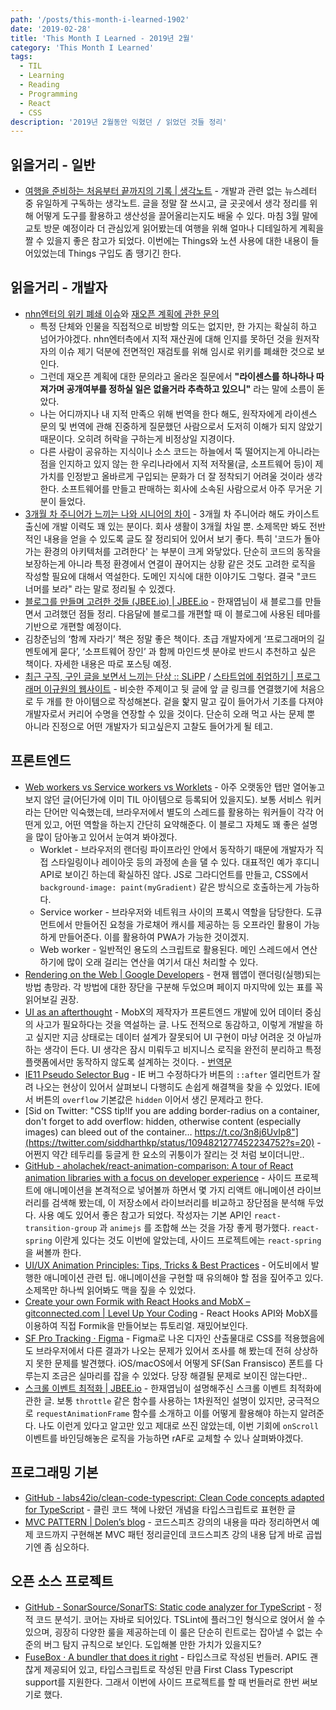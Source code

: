 ```yaml
---
path: '/posts/this-month-i-learned-1902'
date: '2019-02-28'
title: 'This Month I Learned - 2019년 2월'
category: 'This Month I Learned'
tags:
  - TIL
  - Learning
  - Reading
  - Programming
  - React
  - CSS
description: '2019년 2월동안 익혔던 / 읽었던 것들 정리'
---
```


## 읽을거리 - 일반

- [여행을 준비하는 처음부터 끝까지의 기록 | 생각노트](https://insidestory.kr/21532) - 개발과 관련 없는 뉴스레터 중 유일하게 구독하는 생각노트. 글을 정말 잘 쓰시고, 글 곳곳에서 생각 정리를 위해 어떻게 도구를 활용하고 생산성을 끌어올리는지도 배울 수 있다. 마침 3월 말에 교토 방문 예정이라 더 관심있게 읽어봤는데 여행을 위해 얼마나 디테일하게 계획을 짤 수 있을지 좋은 참고가 되었다. 이번에는 Things와 노션 사용에 대한 내용이 들어있었는데 Things 구입도 좀 땡기긴 한다.

## 읽을거리 - 개발자

- [nhn엔터의 위키 폐쇄 이슈](https://github.com/nhnent/fe.javascript/issues/43)와 [재오픈 계획에 관한 문의](https://github.com/nhnent/fe.javascript/issues/44)
  - 특정 단체와 인물을 직접적으로 비방할 의도는 없지만, 한 가지는 확실히 하고 넘어가야겠다. nhn엔터측에서 지적 재산권에 대해 인지를 못하던 것을 원저작자의 이슈 제기 덕분에 전면적인 재검토를 위해 임시로 위키를 폐쇄한 것으로 보인다.
  - 그런데 재오픈 계획에 대한 문의라고 올라온 질문에서 **"라이센스를 하나하나 따져가며 공개여부를 정하실 일은 없을거라 추측하고 있으니"** 라는 말에 소름이 돋았다.
  - 나는 어디까지나 내 지적 만족으 위해 번역을 한다 해도, 원작자에게 라이센스 문의 및 번역에 관해 진중하게 질문했던 사람으로서 도저히 이해가 되지 않았기 때문이다. 오히려 허락을 구하는게 비정상일 지경이다.
  - 다른 사람이 공유하는 지식이나 소스 코드는 하늘에서 뚝 떨어지는게 아니라는 점을 인지하고 있지 않는 한 우리나라에서 지적 저작물(글, 소프트웨어 등)이 제 가치를 인정받고 올바르게 구입되는 문화가 더 잘 정착되기 어려울 것이라 생각한다. 소프트웨어를 만들고 판매하는 회사에 소속된 사람으로서 아주 무거운 기분이 들었다.
- [3개월 차 주니어가 느끼는 나와 시니어의 차이](https://zeniuus.github.io/2019/02/06/difference-between-junior-and-senior/) - 3개월 차 주니어라 해도 카이스트 출신에 개발 이력도 꽤 있는 분이다. 회사 생활이 3개월 차일 뿐. 소제목만 봐도 전반적인 내용을 얻을 수 있도록 글도 잘 정리되어 있어서 보기 좋다. 특히 '코드가 돌아가는 환경의 아키텍처를 고려한다' 는 부분이 크게 와닿았다. 단순히 코드의 동작을 보장하는게 아니라 특정 환경에서 연결이 끊어지는 상황 같은 것도 고려한 로직을 작성할 필요에 대해서 역설한다. 도메인 지식에 대한 이야기도 그렇다. 결국 "코드 너머를 보라" 라는 말로 정리될 수 있겠다.
- [블로그를 만들며 고려한 것들 (JBEE.io) | JBEE.io](https://jbee.io/etc/intro-new-blog/) - 한재엽님이 새 블로그를 만들면서 고려했던 점들 정리. 다음달에 블로그를 개편할 때 이 블로그에 사용된 테마를 기반으로 개편할 예정이다.
- 김창준님의 ‘함께 자라기’ 책은 정말 좋은 책이다. 초급 개발자에게 ‘프로그래머의 길 멘토에게 묻다’, ‘소프트웨어 장인’ 과 함께 마인드셋 분야로 반드시 추천하고 싶은 책이다. 자세한 내용은 따로 포스팅 예정.
- [최근 구직, 구인 글을 보면서 느끼는 단상 :: SLiPP](https://www.slipp.net/questions/433) / [스타트업에 취업하기 | 프로그래머 이규원의 웹사이트](https://gyuwon.github.io/blog/2016/05/19/getting-hired-by-a-startup.html) - 비슷한 주제이고 뒷 글에 앞 글 링크를 연결했기에 처음으로 두 개를 한 아이템으로 작성해본다. 겉을 핥지 말고 깊이 들어가서 기초를 다져야 개발자로서 커리어 수명을 연장할 수 있을 것이다. 단순히 오래 먹고 사는 문제 뿐 아니라 진정으로 어떤 개발자가 되고싶은지 고찰도 들어가게 될 테고.
  
## 프론트엔드

- [Web workers vs Service workers vs Worklets](https://bitsofco.de/web-workers-vs-service-workers-vs-worklets/) - 아주 오랫동안 탭만 열어놓고 보지 않던 글(어딘가에 이미 TIL 아이템으로 등록되어 있을지도). 보통 서비스 워커라는 단어만 익숙했는데, 브라우저에서 별도의 스레드를 활용하는 워커들이 각각 어떤게 있고, 어떤 역할을 하는지 간단히 요약해준다. 이 블로그 자체도 꽤 좋은 설명을 많이 담아놓고 있어서 눈여겨 봐야겠다. 
	- Worklet - 브라우저의 랜더링 파이프라인 안에서 동작하기 때문에 개발자가 직접 스타일링이나 레이아웃 등의 과정에 손을 댈 수 있다. 대표적인 예가 후디니 API로 보이긴 하는데 확실하진 않다. JS로 그라디언트를 만들고, CSS에서 `background-image: paint(myGradient)` 같은 방식으로 호출하는게 가능하다.
	- Service worker - 브라우저와 네트워크 사이의 프록시 역할을 담당한다. 도큐먼트에서 만들어진 요청을 가로채어 캐시를 제공하는 등 오프라인 활용이 가능하게 만들어준다. 이를 활용하여 PWA가 가능한 것이겠지.
	- Web worker - 일반적인 용도의 스크립트로 활용된다. 메인 스레드에서 연산하기에 많이 오래 걸리는 연산을 여기서 대신 처리할 수 있다.
- [Rendering on the Web  | Google Developers](https://developers.google.com/web/updates/2019/02/rendering-on-the-web) - 현재 웹앱이 랜더링(실행)되는 방법 총망라. 각 방법에 대한 장단을 구분해 두었으며 페이지 마지막에 있는 표를 꼭 읽어보길 권장.
- [UI as an afterthought](https://michel.codes/blogs/ui-as-an-afterthought) - MobX의 제작자가 프론트엔드 개발에 있어 데이터 중심의 사고가 필요하다는 것을 역설하는 글. 나도 전적으로 동감하고, 이렇게 개발을 하고 싶지만 지금 상태로는 데이터 설계가 잘못되어 UI 구현이 마냥 어려운 것 아닐까 하는 생각이 든다. UI 생각은 잠시 미뤄두고 비지니스 로직을 완전히 분리하고 특정 플랫폼에서만 동작하지 않도록 설계하는 것이다. - [번역문](https://adhrinae.github.io/posts/ui-as-an-afterthought-kr)
- [IE11 Pseudo Selector Bug](https://codepen.io/marvinhagemeister/pen/GqVKmw) - IE 버그 수정하다가 버튼의 `::after` 엘리먼트가 잘려 나오는 현상이 있어서 살펴보니 다행히도 손쉽게 해결책을 찾을 수 있었다. IE에서 버튼의 `overflow` 기본값은 `hidden` 이어서 생긴 문제라고 한다.
- [Sid on Twitter: "CSS tip!If you are adding border-radius on a container, don't forget to add overflow: hidden, otherwise content (especially images) can bleed out of the container… https://t.co/3n8j6UvIp8"](https://twitter.com/siddharthkp/status/1094821277452234752?s=20) - 어쩐지 약간 테두리를 둥글게 한 요소의 귀퉁이가 잘리는 것 처럼 보이더니만..
- [GitHub - aholachek/react-animation-comparison: A tour of React animation libraries with a focus on developer experience](https://github.com/aholachek/react-animation-comparison) - 사이드 프로젝트에 애니메이션을 본격적으로 넣어볼까 하면서 몇 가지 리액트 애니메이션 라이브러리를 검색해 봤는데, 이 저장소에서 라이브러리를 비교하고 장단점을 분석해 두었다. 사용 예도 있어서 좋은 참고가 되었다. 작성자는 기본 API인 `react-transition-group` 과 `animejs` 를 조합해 쓰는 것을 가장 좋게 평가했다. `react-spring` 이란게 있다는 것도 이번에 알았는데, 사이드 프로젝트에는 `react-spring` 을 써볼까 한다.
- [UI/UX Animation Principles: Tips, Tricks & Best Practices](https://theblog.adobe.com/ui-ux-animation-principles-tips-tricks-best-practices/) - 어도비에서 발행한 애니메이션 관련 팁. 애니메이션을 구현할 때 유의해야 할 점을 짚어주고 있다. 소제목만 하나씩 읽어봐도 맥을 짚을 수 있었다.
- [Create your own Formik with React Hooks and MobX – gitconnected.com | Level Up Your Coding](https://levelup.gitconnected.com/formik-with-react-hooks-and-mobx-1493b5fd607e) - React Hooks API와 MobX를 이용하여 직접 Formik을 만들어보는 튜토리얼. 재밌어보인다.
- [SF Pro Tracking · Figma](https://spectrum.chat/figma/feature-requests/sf-pro-tracking~4c4d2693-456e-4d76-a4cd-2f75cb8ca08e) - Figma로 나온 디자인 산출물대로 CSS를 적용했음에도 브라우저에서 다른 결과가 나오는 문제가 있어서 조사를 해 봤는데 전혀 상상하지 못한 문제를 발견했다. iOS/macOS에서 어떻게 SF(San Fransisco) 폰트를 다루는지 조금은 실마리를 잡을 수 있었다. 당장 해결될 문제로 보이진 않는다만..
- [스크롤 이벤트 최적화 | JBEE.io](https://jbee.io/web/optimize-scroll-event/) - 한재엽님이 설명해주신 스크롤 이벤트 최적화에 관한 글. 보통 `throttle` 같은 함수를 사용하는 1차원적인 설명이 있지만, 궁극적으로 `requestAnimationFrame`  함수를 소개하고 이를 어떻게 활용해야 하는지 알려준다. 나도 이런게 있다고 알고만 있고 제대로 쓰진 않았는데, 이번 기회에 `onScroll` 이벤트를 바인딩해놓은 로직을 가능하면 rAF로 교체할 수 있나 살펴봐야겠다.

## 프로그래밍 기본

- [GitHub - labs42io/clean-code-typescript: Clean Code concepts adapted for TypeScript](https://github.com/labs42io/clean-code-typescript) - 클린 코드 책에 나왔던 개념을 타입스크립트로 표현한 글
- [MVC PATTERN | Dolen’s blog](https://imcts.github.io/MVC-PATTERN/) - 코드스피츠 강의의 내용을 따라 정리하면서 예제 코드까지 구현해본 MVC 패턴 정리글인데 코드스피츠 강의 내용 답게 바로 곱씹기엔 좀 심오하다.

## 오픈 소스 프로젝트

- [GitHub - SonarSource/SonarTS: Static code analyzer for TypeScript](https://github.com/SonarSource/SonarTS) - 정적 코드 분석기. 코어는 자바로 되어있다. TSLint에 플러그인 형식으로 얹어서 쓸 수 있으며, 굉장히 다양한 룰을 제공하는데 이 룰은 단순히 린트로는 잡아낼 수 없는 수준의 버그 탐지 규칙으로 보인다. 도입해볼 만한 가치가 있을지도?
- [FuseBox · A bundler that does it right](https://fuse-box.org) - 타입스크로 작성된 번들러. API도 괜찮게 제공되어 있고, 타입스크립트로 작성된 만큼 First Class Typescript support를 지원한다. 그래서 이번에 사이드 프로젝트를 할 때 번들러로 한번 써보기로 했다.


